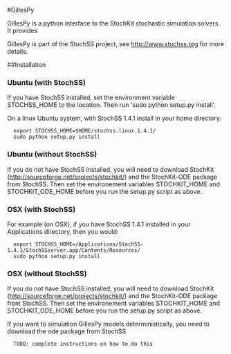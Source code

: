 #GillesPy

GillesPy is a python interface to the StochKit stochastic simulation solvers. It provides 

GillesPy is part of the StochSS project, see http://www.stochss.org for more details.

##Installation


### Ubuntu (with StochSS)

If you have StochSS installed, set the environment variable STOCHSS_HOME to the location.  Then run 'sudo python setup.py install'.

On a linux Ubuntu system, with StochSS 1.4.1 install in your home directory:
```
  export STOCHSS_HOME=$HOME/stochss.linux.1.4.1/
  sudo python setup.py install
```

### Ubuntu (without StochSS)

If you do not have StochSS installed, you will need to download StochKit (http://sourceforge.net/projects/stochkit/) and the StochKit-ODE package from StochSS.
Then set the environement variables STOCHKIT_HOME and STOCHKIT_ODE_HOME before you run the setup.py script as above.

### OSX (with StochSS)

For example (on OSX), if you have StochSS 1.4.1 installed in your Applications directory, then you would:
```
  export STOCHSS_HOME=/Applications/StochSS-1.4.1/StochSSserver.app/Contents/Resources/
  sudo python setup.py install
```

### OSX (without StochSS)

If you do not have StochSS installed, you will need to download StochKit (http://sourceforge.net/projects/stochkit/) and the StochKit-ODE package from StochSS.
Then set the environement variables STOCHKIT_HOME and STOCHKIT_ODE_HOME before you run the setup.py script as above.

If you want to simulation GillesPy models deterministically, you need to download the ode package from StochSS
```
  TODO: complete instructions on how to do this
```
